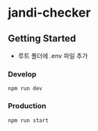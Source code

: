 # jandi-checker

## Getting Started

- 루트 폴더에 .env 파일 추가

### Develop

```
npm run dev
```

### Production

```
npm run start
```
